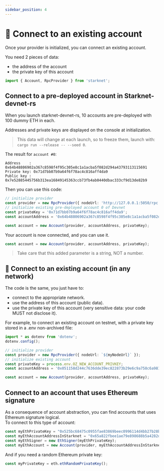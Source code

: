 ```yaml
---
sidebar_position: 4
---
```


# 🔌 Connect to an existing account

Once your provider is initialized, you can connect an existing account.

You need 2 pieces of data:

- the address of the account
- the private key of this account

```typescript
import { Account, RpcProvider } from 'starknet';
```

## Connect to a pre-deployed account in Starknet-devnet-rs

When you launch starknet-devnet-rs, 10 accounts are pre-deployed with 100 dummy ETH in each.

Addresses and private keys are displayed on the console at initialization.

> This data will change at each launch, so to freeze them, launch with: `cargo run --release -- --seed 0`.

The result for `account #0`:

```text
Address    : 0x64b48806902a367c8598f4f95c305e8c1a1acba5f082d294a43793113115691
Private key: 0x71d7bb07b9a64f6f78ac4c816aff4da9
Public key : 0x7e52885445756b313ea16849145363ccb73fb4ab0440dbac333cf9d13de82b9
```

Then you can use this code:

```typescript
// initialize provider
const provider = new RpcProvider({ nodeUrl: 'http://127.0.0.1:5050/rpc' });
// initialize existing pre-deployed account 0 of Devnet
const privateKey = '0x71d7bb07b9a64f6f78ac4c816aff4da9';
const accountAddress = '0x64b48806902a367c8598f4f95c305e8c1a1acba5f082d294a43793113115691';

const account = new Account(provider, accountAddress, privateKey);
```

Your account is now connected, and you can use it.

```typescript
const account = new Account(provider, accountAddress, privateKey);
```

> Take care that this added parameter is a string, NOT a number.

## 👛 Connect to an existing account (in any network)

The code is the same, you just have to:

- connect to the appropriate network.
- use the address of this account (public data).
- use the private key of this account (very sensitive data: your code MUST not disclose it).

For example, to connect an existing account on testnet, with a private key stored in a .env non-archived file:

```typescript
import * as dotenv from 'dotenv';
dotenv.config();

// initialize provider
const provider = new RpcProvider({ nodeUrl: `${myNodeUrl}` });
// initialize existing account
const privateKey = process.env.OZ_NEW_ACCOUNT_PRIVKEY;
const accountAddress = '0x051158d244c7636dde39ec822873b29e6c9a758c6a9812d005b6287564908667';

const account = new Account(provider, accountAddress, privateKey);
```

## Connect to an account that uses Ethereum signature

As a consequence of account abstraction, you can find accounts that uses Ethereum signature logical.  
To connect to this type of account:

```typescript
const myEthPrivateKey = "0x525bc68475c0955fae83869beec0996114d4bb27b28b781ed2a20ef23121b8de";
const myEthAccountAddressInStarknet = "0x65a822fbee1ae79e898688b5a4282dc79e0042cbed12f6169937fddb4c26641";
const myEthSigner = new EthSigner(myEthPrivateKey);
const myEthAccount = new Account(provider, myEthAccountAddressInStarknet, myEthSigner)
```

And if you need a random Ethereum private key:

```typescript
const myPrivateKey = eth.ethRandomPrivateKey();
```
